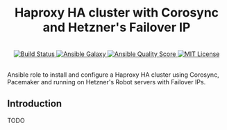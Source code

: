 <h1 align="center">Haproxy HA cluster with Corosync and Hetzner's Failover IP</h1>
<br />

<div align="center">
  <a href="https://travis-ci.com/mariancraciun1983/ansible-haproxy-hetzner-failover">
    <img src="https://travis-ci.com/mariancraciun1983/ansible-haproxy-hetzner-failover.svg?branch=master" alt="Build Status" />
  </a>
  <a href="https://galaxy.ansible.com/mariancraciun1983/haproxy_ha_hetzner_cluster">
    <img src="https://img.shields.io/ansible/role/51695" alt="Ansible Galaxy" />
  </a>
  <a href="https://galaxy.ansible.com/mariancraciun1983/haproxy_ha_hetzner_cluster">
    <img src="https://img.shields.io/ansible/quality/51695" alt="Ansible Quality Score" />
  </a>
  <a href="https://opensource.org/licenses/MIT">
    <img src="https://img.shields.io/badge/License-MIT-blue.svg" alt="MIT License" />
  </a>
</div>
<br />

Ansible role to install and configure a Haproxy HA cluster using Corosync, Pacemaker and running on Hetzner's Robot servers with Failover IPs.

## Introduction

TODO
